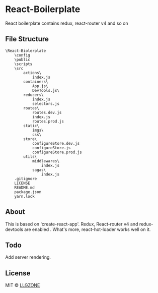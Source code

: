 # React-Boilerplate
React boilerplate contains redux, react-router v4 and so on

## File Structure
```
\React-Biolerplate
	\config
	\public
	\scripts
	\src
		actions\
			index.js
		containers\
			App.js\
			DevTools.js\
		reducers\
			index.js
			selectors.js
		routes\
			routes.dev.js
			index.js
			routes.prod.js
		static\
			imgs\
			css\
		store\
			configureStore.dev.js
			configureStore.js
			configureStore.prod.js
		utils\
			middlewares\
				index.js
			sagas\
				index.js
	.gitignore
	LICENSE
	README.md
	package.json
	yarn.lock
```



## About

This is based on 'create-react-app'. Redux, React-router v4 and redux-devtools are enabled
. What's more, react-hot-loader works well on it.

## Todo

Add server rendering.

## License
MIT © [LLGZONE](https://github.com/LLGZONE)